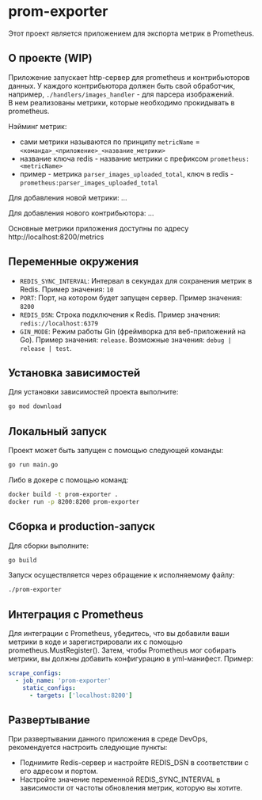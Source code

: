 # prom-exporter

Этот проект является приложением для экспорта метрик в Prometheus.

## О проекте (WIP)
Приложение запускает http-сервер для prometheus и контрибьюторов данных. 
У каждого контрибьютора должен быть свой обработчик, например, `./handlers/images_handler` - для парсера изображений. \
В нем реализованы метрики, которые необходимо прокидывать в prometheus. 

Нэйминг метрик:
- сами метрики называются по принципу `metricName` = `<команда>_<приложение>_<название_метрики>`
- название ключа redis - название метрики с префиксом `prometheus:<metricName>`
- пример - метрика `parser_images_uploaded_total`, ключ в redis - `prometheus:parser_images_uploaded_total`

Для добавления новой метрики: ...<TBD> 

Для добавления нового контрибьютора: ...<TBD>

Основные метрики приложения доступны по адресу http://localhost:8200/metrics

## Переменные окружения

- `REDIS_SYNC_INTERVAL`: Интервал в секундах для сохранения метрик в Redis. Пример значения: `10`
- `PORT`: Порт, на котором будет запущен сервер. Пример значения: `8200`
- `REDIS_DSN`: Строка подключения к Redis. Пример значения: `redis://localhost:6379`
- `GIN_MODE`: Режим работы Gin (фреймворка для веб-приложений на Go). Пример значения: `release`. Возможные значения: `debug | release | test`.

## Установка зависимостей

Для установки зависимостей проекта выполните:

```bash
go mod download
```

## Локальный запуск

Проект может быть запущен с помощью следующей команды:

```bash
go run main.go
```

Либо в докере с помощью команд:
```bash
docker build -t prom-exporter . 
docker run -p 8200:8200 prom-exporter
```

## Сборка и production-запуск

Для сборки выполните:
```bash
go build
```

Запуск осуществляется через обращение к исполняемому файлу:
```bash
./prom-exporter
```

## Интеграция с Prometheus

Для интеграции с Prometheus, убедитесь, что вы добавили ваши метрики в коде и зарегистрировали их с помощью prometheus.MustRegister(). Затем, чтобы Prometheus мог собирать метрики, вы должны добавить конфигурацию в yml-манифест. Пример:
```yaml
scrape_configs:
  - job_name: 'prom-exporter'
    static_configs:
      - targets: ['localhost:8200']
```

## Развертывание
При развертывании данного приложения в среде DevOps, рекомендуется настроить следующие пункты:

* Поднимите Redis-сервер и настройте REDIS_DSN в соответствии с его адресом и портом.
* Настройте значение переменной REDIS_SYNC_INTERVAL в зависимости от частоты обновления метрик, которую вы хотите.